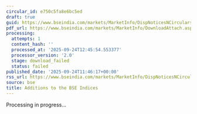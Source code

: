 ```yaml
---
circular_id: e750c5fa8e6bc5ed
draft: true
guid: https://www.bseindia.com/markets/MarketInfo/DispNoticesNCirculars.aspx?Noticeid={D215A70A-8E79-4D1B-BAEF-396FDEC3FA13}&noticeno=20250924-18&dt=09/24/2025&icount=18&totcount=38&flag=0
pdf_url: https://www.bseindia.com/markets/MarketInfo/DownloadAttach.aspx?id=20250924-18&attachedId=
processing:
  attempts: 1
  content_hash: ''
  processed_at: '2025-09-24T12:45:54.553377'
  processor_version: '2.0'
  stage: download_failed
  status: failed
published_date: '2025-09-24T11:46:17+00:00'
rss_url: https://www.bseindia.com/markets/MarketInfo/DispNoticesNCirculars.aspx?Noticeid={D215A70A-8E79-4D1B-BAEF-396FDEC3FA13}&noticeno=20250924-18&dt=09/24/2025&icount=18&totcount=38&flag=0
source: bse
title: Additions to the BSE Indices
---
```


Processing in progress...